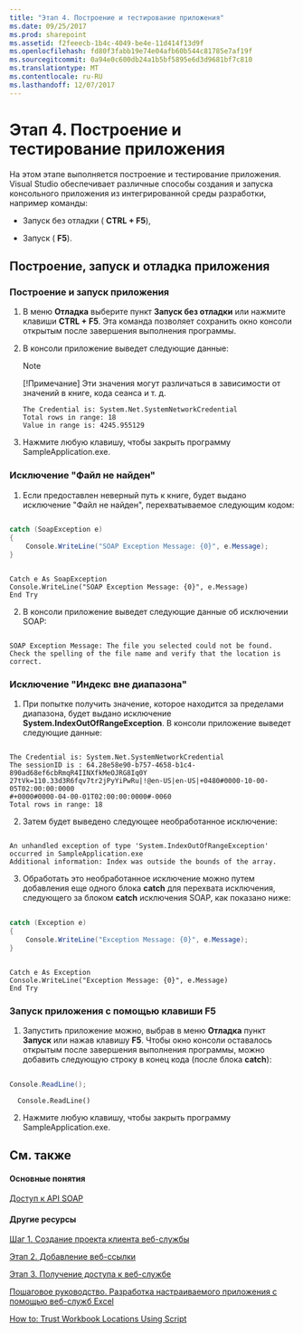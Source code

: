 ```yaml
---
title: "Этап 4. Построение и тестирование приложения"
ms.date: 09/25/2017
ms.prod: sharepoint
ms.assetid: f2feeecb-1b4c-4049-be4e-11d414f13d9f
ms.openlocfilehash: fd80f3fabb19e74e04afb60b544c81785e7af19f
ms.sourcegitcommit: 0a94e0c600db24a1b5bf5895e6d3d9681bf7c810
ms.translationtype: MT
ms.contentlocale: ru-RU
ms.lasthandoff: 12/07/2017
---
```

# <a name="step-4-building-and-testing-the-application"></a>Этап 4. Построение и тестирование приложения

На этом этапе выполняется построение и тестирование приложения. Visual Studio обеспечивает различные способы создания и запуска консольного приложения из интегрированной среды разработки, например команды:
  
    
    


- Запуск без отладки ( **CTRL + F5**),
    
  
- Запуск ( **F5**).
    
  

## <a name="build-run-and-debug-the-application"></a>Построение, запуск и отладка приложения


### <a name="to-build-and-run-the-application"></a>Построение и запуск приложения


1. В меню **Отладка** выберите пункт **Запуск без отладки** или нажмите клавиши **CTRL + F5**. Эта команда позволяет сохранить окно консоли открытым после завершения выполнения программы. 
    
  
2. В консоли приложение выведет следующие данные:
    
    > [!NOTE]
    > [!Примечание] Эти значения могут различаться в зависимости от значений в книге, кода сеанса и т. д. 

    ```
    The Credential is: System.Net.SystemNetworkCredential
    Total rows in range: 18
    Value in range is: 4245.955129
    ```

3. Нажмите любую клавишу, чтобы закрыть программу SampleApplication.exe.
    
### <a name="file-not-found-exception"></a>Исключение "Файл не найден"


1. Если предоставлен неверный путь к книге, будет выдано исключение "Файл не найден", перехватываемое следующим кодом:
    
```cs
  
catch (SoapException e)
{
    Console.WriteLine("SOAP Exception Message: {0}", e.Message);
}
```


```VB.net
  
Catch e As SoapException
Console.WriteLine("SOAP Exception Message: {0}", e.Message)
End Try
```

2. В консоли приложение выведет следующие данные об исключении SOAP:
    
```
  
SOAP Exception Message: The file you selected could not be found. Check the spelling of the file name and verify that the location is correct.

```


### <a name="index-out-of-range-exception"></a>Исключение "Индекс вне диапазона"


1. При попытке получить значение, которое находится за пределами диапазона, будет выдано исключение **System.IndexOutOfRangeException**. В консоли приложение выведет следующие данные:
    
```
  
The Credential is: System.Net.SystemNetworkCredential
The sessionID is : 64.28e58e90-b757-4658-b1c4-890ad68ef6cbRmqR4IINXfkMeOJRG8Iq0Y
27tVk=110.33d3R6fqv7tr2jPyYiPwRu|!@en-US|en-US|+0480#0000-10-00-05T02:00:00:0000
#+0000#0000-04-00-01T02:00:00:0000#-0060
Total rows in range: 18
```

2. Затем будет выведено следующее необработанное исключение:
    
```
  
An unhandled exception of type 'System.IndexOutOfRangeException' occurred in SampleApplication.exe
Additional information: Index was outside the bounds of the array.
```

3. Обработать это необработанное исключение можно путем добавления еще одного блока **catch** для перехвата исключения, следующего за блоком **catch** исключения SOAP, как показано ниже:
    
```cs
  
catch (Exception e)
{
    Console.WriteLine("Exception Message: {0}", e.Message);
}
```


```VB.net
  
Catch e As Exception
Console.WriteLine("Exception Message: {0}", e.Message)
End Try
```


### <a name="to-run-the-application-using-f5"></a>Запуск приложения с помощью клавиши F5


1. Запустить приложение можно, выбрав в меню **Отладка** пункт **Запуск** или нажав клавишу **F5**. Чтобы окно консоли оставалось открытым после завершения выполнения программы, можно добавить следующую строку в конец кода (после блока **catch**):
    
```cs
  
Console.ReadLine();
```


```VB.net
  Console.ReadLine()
```

2. Нажмите любую клавишу, чтобы закрыть программу SampleApplication.exe.
    
  

## <a name="see-also"></a>См. также


#### <a name="concepts"></a>Основные понятия


  
    
    
 [Доступ к API SOAP](accessing-the-soap-api.md)
#### <a name="other-resources"></a>Другие ресурсы


  
    
    
 [Шаг 1. Создание проекта клиента веб-службы](step-1-creating-the-web-service-client-project.md)
  
    
    
 [Этап 2. Добавление веб-ссылки](step-2-adding-a-web-reference.md)
  
    
    
 [Этап 3. Получение доступа к веб-службе](step-3-accessing-the-web-service.md)
  
    
    
 [Пошаговое руководство. Разработка настраиваемого приложения с помощью веб-служб Excel](walkthrough-developing-a-custom-application-using-excel-web-services.md)
  
    
    
 [How to: Trust Workbook Locations Using Script](http://msdn.microsoft.com/library/79ab6ced-7a0c-4275-b852-bb246fc6be57%28Office.15%29.aspx)
